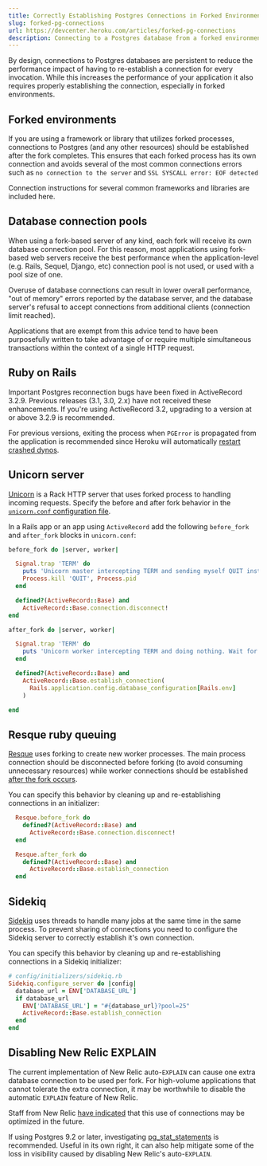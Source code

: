 ```yaml
---
title: Correctly Establishing Postgres Connections in Forked Environments
slug: forked-pg-connections
url: https://devcenter.heroku.com/articles/forked-pg-connections
description: Connecting to a Postgres database from a forked environment requires that each connection be established after forking has occurred.
---
```



By design, connections to Postgres databases are persistent to reduce
the performance impact of having to re-establish a connection for
every invocation. While this increases the performance of your
application it also requires properly establishing the connection,
especially in forked environments.

## Forked environments

If you are using a framework or library that utilizes forked
processes, connections to Postgres (and any other resources) should be
established after the fork completes. This ensures that each forked
process has its own connection and avoids several of the most common
connections errors such as `no connection to the server` and `SSL
SYSCALL error: EOF detected`

Connection instructions for several common frameworks and libraries
are included here.

## Database connection pools

When using a fork-based server of any kind, each fork will receive its
own database connection pool.  For this reason, most applications
using fork-based web servers receive the best performance when the
application-level (e.g. Rails, Sequel, Django, etc) connection pool is
not used, or used with a pool size of one.

Overuse of database connections can result in lower overall
performance, "out of memory" errors reported by the database server,
and the database server's refusal to accept connections from
additional clients (connection limit reached).

Applications that are exempt from this advice tend to have been
purposefully written to take advantage of or require multiple
simultaneous transactions within the context of a single HTTP request.

## Ruby on Rails

Important Postgres reconnection bugs have been fixed in ActiveRecord
3.2.9. Previous releases (3.1, 3.0, 2.x) have not received these
enhancements. If you're using ActiveRecord 3.2, upgrading to a version
at or above 3.2.9 is recommended.

For previous versions, exiting the process when `PGError` is
propagated from the application is recommended since Heroku will
automatically [restart crashed
dynos](dynos#automatic-dyno-restarts).

## Unicorn server

[Unicorn](http://unicorn.bogomips.org/) is a Rack HTTP server that
uses forked process to handling incoming requests. Specify the before
and after fork behavior in the [`unicorn.conf` configuration
file](http://unicorn.bogomips.org/examples/unicorn.conf.rb).

In a Rails app or an app using `ActiveRecord` add the following
`before_fork` and `after_fork` blocks in `unicorn.conf`:

```ruby
before_fork do |server, worker|

  Signal.trap 'TERM' do
    puts 'Unicorn master intercepting TERM and sending myself QUIT instead'
    Process.kill 'QUIT', Process.pid
  end

  defined?(ActiveRecord::Base) and
    ActiveRecord::Base.connection.disconnect!
end

after_fork do |server, worker|

  Signal.trap 'TERM' do
    puts 'Unicorn worker intercepting TERM and doing nothing. Wait for master to sent QUIT'
  end

  defined?(ActiveRecord::Base) and
    ActiveRecord::Base.establish_connection(
      Rails.application.config.database_configuration[Rails.env]
    )

end
```

## Resque ruby queuing

[Resque](https://github.com/defunkt/resque) uses forking to create new
worker processes. The main process connection should be disconnected
before forking (to avoid consuming unnecessary resources) while worker
connections should be established [after the fork
occurs](https://github.com/resque/resque/blob/master/docs/HOOKS.md).

You can specify this behavior by cleaning up and re-establishing
connections in an initializer:

```ruby
  Resque.before_fork do
    defined?(ActiveRecord::Base) and
      ActiveRecord::Base.connection.disconnect!
  end

  Resque.after_fork do
    defined?(ActiveRecord::Base) and
      ActiveRecord::Base.establish_connection
  end
```

## Sidekiq

[Sidekiq](https://github.com/mperham/sidekiq) uses threads to handle
many jobs at the same time in the same process. To prevent sharing of
connections you need to configure the Sidekiq server to correctly establish
it's own connection.

You can specify this behavior by cleaning up and re-establishing
connections in a Sidekiq initializer:

```ruby
# config/initializers/sidekiq.rb
Sidekiq.configure_server do |config|
  database_url = ENV['DATABASE_URL']
  if database_url
    ENV['DATABASE_URL'] = "#{database_url}?pool=25"
    ActiveRecord::Base.establish_connection
  end
end
```

## Disabling New Relic EXPLAIN

The current implementation of New Relic auto-`EXPLAIN` can cause one
extra database connection to be used per fork.  For high-volume
applications that cannot tolerate the extra connection, it may be
worthwhile to disable the automatic `EXPLAIN` feature of New Relic.

Staff from New Relic [have
indicated](https://twitter.com/amateurhuman/status/308692401483042816)
that this use of connections may be optimized in the future.

If using Postgres 9.2 or later, investigating
[pg_stat_statements](https://postgres.heroku.com/blog/past/2012/12/6/postgres_92_now_available#visibility)
is recommended.  Useful in its own right, it can also help mitigate
some of the loss in visibility caused by disabling New Relic's
auto-`EXPLAIN`.
 
